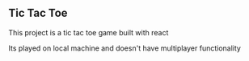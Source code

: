 ## Tic Tac Toe

This project is a tic tac toe game built with react

Its played on local machine and doesn't have multiplayer functionality
